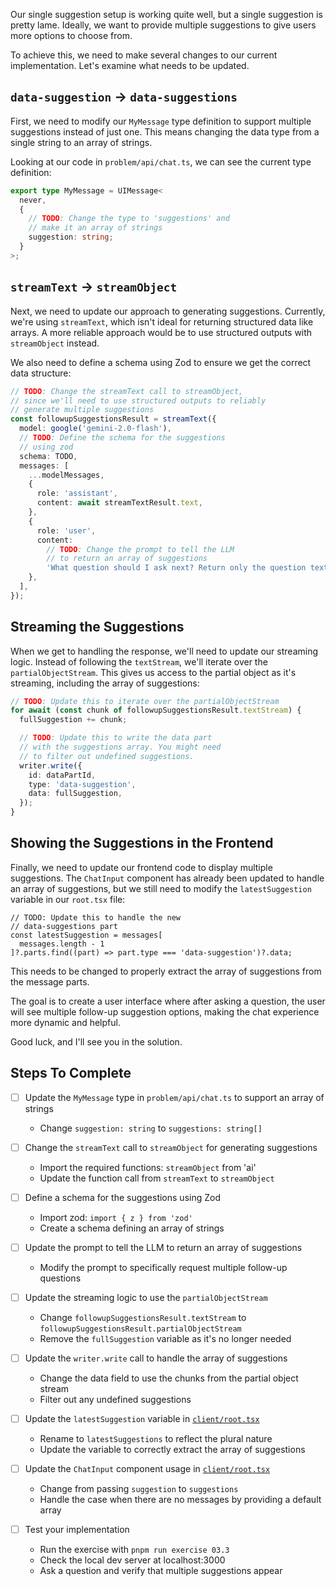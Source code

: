 Our single suggestion setup is working quite well, but a single suggestion is pretty lame. Ideally, we want to provide multiple suggestions to give users more options to choose from.

To achieve this, we need to make several changes to our current implementation. Let's examine what needs to be updated.

## `data-suggestion` -> `data-suggestions`

First, we need to modify our `MyMessage` type definition to support multiple suggestions instead of just one. This means changing the data type from a single string to an array of strings.

Looking at our code in `problem/api/chat.ts`, we can see the current type definition:

```ts
export type MyMessage = UIMessage<
  never,
  {
    // TODO: Change the type to 'suggestions' and
    // make it an array of strings
    suggestion: string;
  }
>;
```

## `streamText` -> `streamObject`

Next, we need to update our approach to generating suggestions. Currently, we're using `streamText`, which isn't ideal for returning structured data like arrays. A more reliable approach would be to use structured outputs with `streamObject` instead.

We also need to define a schema using Zod to ensure we get the correct data structure:

```ts
// TODO: Change the streamText call to streamObject,
// since we'll need to use structured outputs to reliably
// generate multiple suggestions
const followupSuggestionsResult = streamText({
  model: google('gemini-2.0-flash'),
  // TODO: Define the schema for the suggestions
  // using zod
  schema: TODO,
  messages: [
    ...modelMessages,
    {
      role: 'assistant',
      content: await streamTextResult.text,
    },
    {
      role: 'user',
      content:
        // TODO: Change the prompt to tell the LLM
        // to return an array of suggestions
        'What question should I ask next? Return only the question text.',
    },
  ],
});
```

## Streaming the Suggestions

When we get to handling the response, we'll need to update our streaming logic. Instead of following the `textStream`, we'll iterate over the `partialObjectStream`. This gives us access to the partial object as it's streaming, including the array of suggestions:

```ts
// TODO: Update this to iterate over the partialObjectStream
for await (const chunk of followupSuggestionsResult.textStream) {
  fullSuggestion += chunk;

  // TODO: Update this to write the data part
  // with the suggestions array. You might need
  // to filter out undefined suggestions.
  writer.write({
    id: dataPartId,
    type: 'data-suggestion',
    data: fullSuggestion,
  });
}
```

## Showing the Suggestions in the Frontend

Finally, we need to update our frontend code to display multiple suggestions. The `ChatInput` component has already been updated to handle an array of suggestions, but we still need to modify the `latestSuggestion` variable in our `root.tsx` file:

```tsx
// TODO: Update this to handle the new
// data-suggestions part
const latestSuggestion = messages[
  messages.length - 1
]?.parts.find((part) => part.type === 'data-suggestion')?.data;
```

This needs to be changed to properly extract the array of suggestions from the message parts.

The goal is to create a user interface where after asking a question, the user will see multiple follow-up suggestion options, making the chat experience more dynamic and helpful.

Good luck, and I'll see you in the solution.

## Steps To Complete

- [ ] Update the `MyMessage` type in `problem/api/chat.ts` to support an array of strings
  - Change `suggestion: string` to `suggestions: string[]`

- [ ] Change the `streamText` call to `streamObject` for generating suggestions
  - Import the required functions: `streamObject` from 'ai'
  - Update the function call from `streamText` to `streamObject`

- [ ] Define a schema for the suggestions using Zod
  - Import zod: `import { z } from 'zod'`
  - Create a schema defining an array of strings

- [ ] Update the prompt to tell the LLM to return an array of suggestions
  - Modify the prompt to specifically request multiple follow-up questions

- [ ] Update the streaming logic to use the `partialObjectStream`
  - Change `followupSuggestionsResult.textStream` to `followupSuggestionsResult.partialObjectStream`
  - Remove the `fullSuggestion` variable as it's no longer needed

- [ ] Update the `writer.write` call to handle the array of suggestions
  - Change the data field to use the chunks from the partial object stream
  - Filter out any undefined suggestions

- [ ] Update the `latestSuggestion` variable in [`client/root.tsx`](./client/root.tsx)
  - Rename to `latestSuggestions` to reflect the plural nature
  - Update the variable to correctly extract the array of suggestions

- [ ] Update the `ChatInput` component usage in [`client/root.tsx`](./client/root.tsx)
  - Change from passing `suggestion` to `suggestions`
  - Handle the case when there are no messages by providing a default array

- [ ] Test your implementation
  - Run the exercise with `pnpm run exercise 03.3`
  - Check the local dev server at localhost:3000
  - Ask a question and verify that multiple suggestions appear
